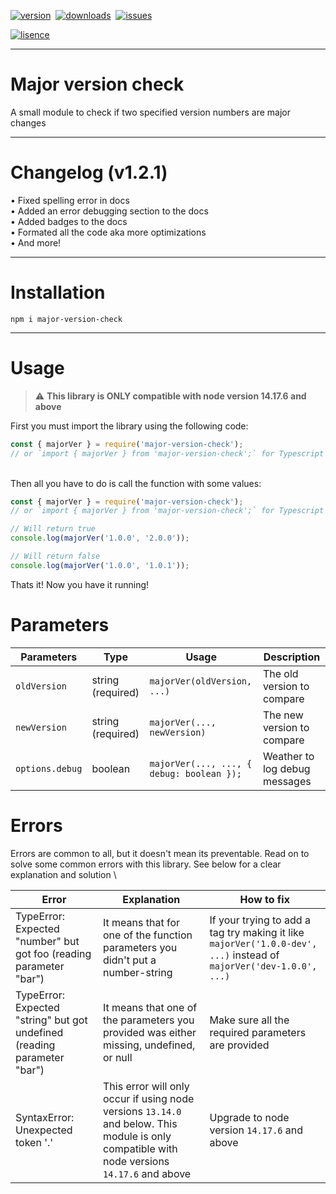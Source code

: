 [![version](https://img.shields.io/npm/v/major-version-check?color=blueviolet&style=for-the-badge "Version")](https://github.com/KK-Designs/Major-version-check/releases/tag/v1.2.2)
‎
[![downloads](https://img.shields.io/npm/dw/major-version-check?color=blue&style=for-the-badge "Downloads")](https://www.npmjs.com/package/major-version-check#:~:text=Weekly%20Downloads)
‎‎‎‎‎
[![issues](https://img.shields.io/github/issues/KK-Designs/KK-Designs/Major-version-check?style=for-the-badge "Issues")](https://github.com/KK-Designs/Major-version-check/issues)

[![lisence](https://img.shields.io/github/license/KK-Designs/Major-version-check?color=important&style=for-the-badge "Lisence")](https://raw.githubusercontent.com/KK-Designs/Major-version-check/master/LICENSE)

---

# Major version check
A small module to check if two specified version numbers are major changes

---

# Changelog (v1.2.1)

• Fixed spelling error in docs \
• Added an error debugging section to the docs \
• Added badges to the docs \
• Formated all the code aka more optimizations \
• And more!

---

# Installation
```
npm i major-version-check
```

---

# Usage

> ⚠ **This library is ONLY compatible with node version 14.17.6 and above**

First you must import the library using the following code:
```javascript
const { majorVer } = require('major-version-check');
// or `import { majorVer } from 'major-version-check';` for Typescript users
```
\
Then all you have to do is call the function with some values:
```javascript
const { majorVer } = require('major-version-check');
// or `import { majorVer } from 'major-version-check';` for Typescript users

// Will return true
console.log(majorVer('1.0.0', '2.0.0'));

// Will return false
console.log(majorVer('1.0.0', '1.0.1'));
```
Thats it! Now you have it running!

# Parameters

| Parameters    | Type    | Usage                                  | Description                   |
|---------------|---------|----------------------------------------|-------------------------------|
| `oldVersion`    | string (required) | `majorVer(oldVersion, ...)`              | The old version to compare    |
| `newVersion`    | string (required) | `majorVer(..., newVersion)`              | The new version to compare |
| `options.debug` | boolean | `majorVer(..., ..., { debug: boolean });` | Weather to log debug messages |

# Errors
Errors are common to all, but it doesn't mean its preventable. Read on to solve some common errors with this library. See below for a clear explanation and solution \

| Error                                                                    | Explanation                                                                                                                                  | How to fix                                                                                                          |
|--------------------------------------------------------------------------|----------------------------------------------------------------------------------------------------------------------------------------------|---------------------------------------------------------------------------------------------------------------------|
| TypeError: Expected "number" but got foo (reading parameter "bar")       | It means that for one of the function parameters you didn't put a number-string                                                              | If your trying to add a tag try making it like `majorVer('1.0.0-dev', ...)` instead of `majorVer('dev-1.0.0', ...)` |
| TypeError: Expected "string" but got undefined (reading parameter "bar") | It means that one of the parameters you provided was either missing, undefined, or null                                                      | Make sure all the required parameters are provided                                                                  |
| SyntaxError: Unexpected token '.'                                        | This error will only occur if using node versions `13.14.0` and below. This module is only compatible with node versions `14.17.6` and above | Upgrade to node version `14.17.6` and above                                                                         |
